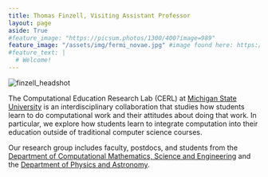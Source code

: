 ```yaml
---
title: Thomas Finzell, Visiting Assistant Professor
layout: page
aside: True
#feature_image: "https://picsum.photos/1300/400?image=989"
feature_image: "/assets/img/fermi_novae.jpg" #image found here: https://images.app.goo.gl/Z6X1KbgBkZsMsbou6
#feature_text: |
  # Welcome!
---
```


![finzell_headshot](/assets/Finzell_Headshot.jpg)

The Computational Education Research Lab (CERL) at [Michigan State University](https://msu.edu) is an interdisciplinary collaboration that studies how students learn to do computational work and their attitudes about doing that work. In particular, we explore how students learn to integrate computation into their education outside of traditional computer science courses.

Our research group includes faculty, postdocs, and students from the [Department of Computational Mathematics, Science and Engineering](https://cmse.msu.edu) and the [Department of Physics and Astronomy](https://pa.msu.edu).
